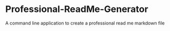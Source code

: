# Professional-ReadMe-Generator
A command line application to create a professional read me markdown file
